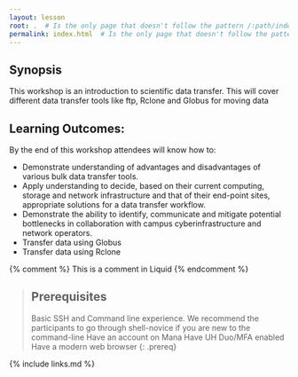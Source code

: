 ```yaml
---
layout: lesson
root: .  # Is the only page that doesn't follow the pattern /:path/index.html
permalink: index.html  # Is the only page that doesn't follow the pattern /:path/index.html
---
```


## Synopsis
This workshop is an introduction to scientific data transfer.  This will cover different data transfer tools like ftp, Rclone and Globus for moving data

## Learning Outcomes:
By the end of this workshop attendees will know how to:
* Demonstrate understanding of advantages and disadvantages of various bulk data transfer tools. 
* Apply understanding to decide, based on their current computing, storage and network infrastructure and that of their end-point sites, appropriate solutions for a data transfer workflow.
* Demonstrate the ability to identify, communicate and mitigate potential bottlenecks in collaboration with campus cyberinfrastructure and network operators.
* Transfer data using Globus
* Transfer data using Rclone


<!-- this is an html comment -->

{% comment %} This is a comment in Liquid {% endcomment %}

> ## Prerequisites
> Basic SSH and Command line experience. We recommend the participants to go through shell-novice if you are new to the command-line
> Have an account on Mana
> Have UH Duo/MFA enabled
> Have a modern web browser
{: .prereq}

{% include links.md %}

